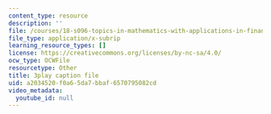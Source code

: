 ```yaml
---
content_type: resource
description: ''
file: /courses/18-s096-topics-in-mathematics-with-applications-in-finance-fall-2013/a2034520f0a65da7bbaf6570795082cd_9G1IDAqrWkg.vtt
file_type: application/x-subrip
learning_resource_types: []
license: https://creativecommons.org/licenses/by-nc-sa/4.0/
ocw_type: OCWFile
resourcetype: Other
title: 3play caption file
uid: a2034520-f0a6-5da7-bbaf-6570795082cd
video_metadata:
  youtube_id: null
---
```

